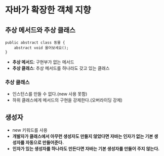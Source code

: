 # 자바가 확장한 객체 지향

## 추상 메서드와 추상 클래스

```
public abstract class 동물 {
    abstract void 울어보세요();
}
```
* **추상 메서드**: 구현부가 없는 메서드
* **추상 클래스**: 추상 메서드를 하나라도 갖고 있는 클래스

### 추상 클래스
* 인스턴스를 만들 수 없다.(new 사용 못함)
* 하위 클래스에게 메서드의 구현을 강제한다.(오버라이딩 강제)

## 생성자
* new 키워드를 사용
* **개발자가 클래스에서 아무런 생성자도 만들지 않았다면 자바는 인자가 없는 기본 생성자를 자동으로 만들어준다.**
* **인자가 있는 생성자를 하나라도 만든다면 자바는 기본 생성자를 만들어 주지 않는다.**